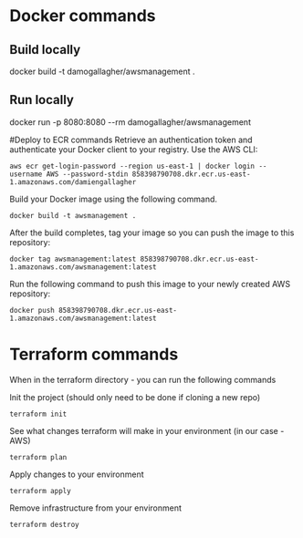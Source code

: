 # Docker commands

## Build locally
docker build -t damogallagher/awsmanagement .
 
## Run locally
docker run -p 8080:8080 --rm damogallagher/awsmanagement

#Deploy to ECR commands
Retrieve an authentication token and authenticate your Docker client to your registry.
Use the AWS CLI:
```
aws ecr get-login-password --region us-east-1 | docker login --username AWS --password-stdin 858398790708.dkr.ecr.us-east-1.amazonaws.com/damiengallagher
```
Build your Docker image using the following command. 

``` 
docker build -t awsmanagement . 
```

After the build completes, tag your image so you can push the image to this repository:

```
docker tag awsmanagement:latest 858398790708.dkr.ecr.us-east-1.amazonaws.com/awsmanagement:latest
```

Run the following command to push this image to your newly created AWS repository:

```
docker push 858398790708.dkr.ecr.us-east-1.amazonaws.com/awsmanagement:latest
```

# Terraform commands
When in the terraform directory - you can run the following commands 

Init the project (should only need to be done if cloning a new repo)
``` 
terraform init
```

See what changes terraform will make in your environment (in our case - AWS)

```
terraform plan
```

Apply changes to your environment

```
terraform apply
```

Remove infrastructure from your environment

```
terraform destroy
```